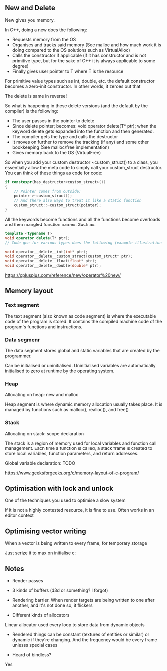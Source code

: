 
## New and Delete

New gives you memory.

In C++, doing a new does the following:

- Requests memory from the OS
- Organises and tracks said memory (See malloc and how much work it is doing compared to the OS solutions such as VirtualAlloc)
- Calls the constructor if applicable (if it has constructor and is not primitive type, but for the sake of C++ it is always applicable to some degree)
- Finally gives user pointer to T where T is the resource

For primitive value types such as int, double, etc. the default constructor becomes a zero-init constructor. In other words, it zeroes out that

The delete is same in reverse!

So what is happening in these delete versions (and the default by the compiler) is the following:

- The user passes in the pointer to delete
- Since delete pointer; becomes: void operator delete(T* ptr); when the keyword delete gets expanded into the function and then generated.
- The compiler gets the type and calls the destructor
- It moves on further to remove the tracking (if any) and some other bookkeeping (See malloc/free implementation)
- Gives memory back to the OS (VirtualFree)

So when you add your custom destructor ~custom_struct() to a class, you essentially allow the meta code to simply call your custom_struct destructor.
You can think of these things as code for code: 

```CPP
if constexpr(has_destructor<custom_struct>()) 
{
    // Pointer comes from outside:
    pointer->~custom_struct();
    // And there also ways to treat it like a static function
    custom_struct::~custom_struct(pointer);
}
```

All the keywords become functions and all the functions become overloads and then mangled function names. Such as:

```CPP
template <typename T>
void operator delete(T* ptr);
// Code gen for various types does the following (example illustration only, different between compilers, etc):

void operator__delete__int(int* ptr);
void operator__delete__custom_struct(custom_struct* ptr);
void operator__delete__float(float* ptr);
void operator__delete__double(double* ptr);
```

https://cplusplus.com/reference/new/operator%20new/

## Memory layout

### Text segment

The text segment (also known as code segment) is where the executable code of the program is stored. It contains the compiled machine code of the program's functions and instructions.

### Data segmenr

The data segment stores global and static variables that are created by the programmer.

Can be initialised or uninitialised. Uninitialised variables are automatically initialised to zero at runtime by the operating system.

### Heap

Allocating on heap: new and malloc

Heap segment is where dynamic memory allocation usually takes place. It is managed by functions such as malloc(), realloc(), and free()

### Stack

Allocating on stack: scope declaration

The stack is a region of memory used for local variables and function call management. Each time a function is called, a stack frame is created to store local variables, function parameters, and return addresses. 

Global variable declaration: TODO

https://www.geeksforgeeks.org/c/memory-layout-of-c-program/

## Optimisation with lock and unlock

One of the techniques you used to optimise a slow system

If it is not a highly contested resource, it is fine to use. Often works in an editor context

## Optimising vector writing

When a vector is being written to every frame, for temporary storage

Just serize it to max on initialise c:

## Notes

- Render passes

- 3 kinds of buffers (d3d or something? I forgot)

- Rendering barrier. When render targets are being written to one after another, and it's not done so, it flickers

- Different kinds of allocators

Linear allocator used every loop to store data from dynamic objects

- Rendered things can be constant (textures of entities or similar) or dynamic if they're changing. And the frequency would be every frame unlesss special cases

- Heard of bindless?

Yes
